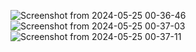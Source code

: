 ![Screenshot from 2024-05-25 00-36-46](https://github.com/Akash5307/UFire/assets/115076719/34246708-788f-42c0-9e0b-68ba43170638)
![Screenshot from 2024-05-25 00-37-03](https://github.com/Akash5307/UFire/assets/115076719/a24e0d9e-d4eb-45c2-b44d-51b696232765)
![Screenshot from 2024-05-25 00-37-11](https://github.com/Akash5307/UFire/assets/115076719/abf6a5cc-8de9-45fa-9509-6fd1446da07b)

